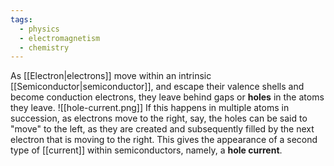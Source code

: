```yaml
---
tags:
  - physics
  - electromagnetism
  - chemistry
---
```

As [[Electron|electrons]] move within an intrinsic [[Semiconductor|semiconductor]], and escape their valence shells and become conduction electrons, they leave behind gaps or **holes** in the atoms they leave. 
![[hole-current.png]]
If this happens in multiple atoms in succession, as electrons move to the right, say, the holes can be said to "move" to the left, as they are created and subsequently filled by the next electron that is moving to the right. This gives the appearance of a second type of [[current]] within semiconductors, namely, a **hole current**. 